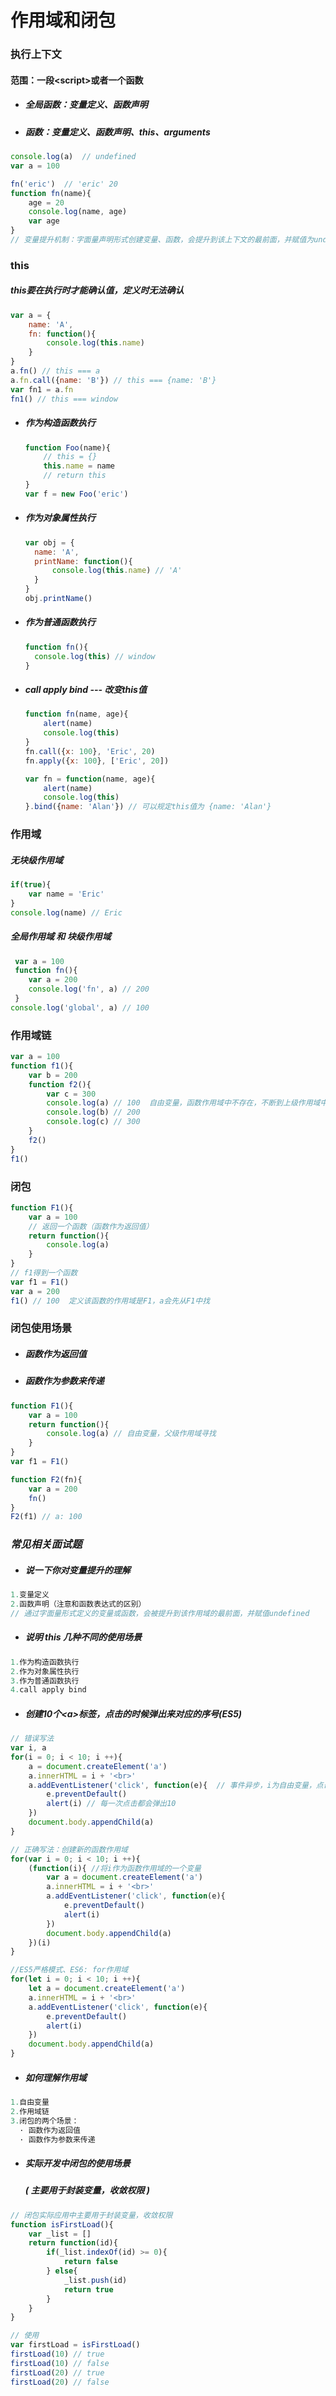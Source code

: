 # 作用域和闭包

### 执行上下文

#### 范围：一段\<script>或者一个函数

- ##### 全局函数：变量定义、函数声明

- ##### 函数：变量定义、函数声明、this、arguments

```javascript
console.log(a)  // undefined
var a = 100

fn('eric')  // 'eric' 20
function fn(name){
    age = 20
    console.log(name, age)
    var age
}
// 变量提升机制：字面量声明形式创建变量、函数，会提升到该上下文的最前面，并赋值为undefined
```



### this

##### this要在执行时才能确认值，定义时无法确认

```javascript
var a = {
    name: 'A',
    fn: function(){
        console.log(this.name)
    }
}
a.fn() // this === a
a.fn.call({name: 'B'}) // this === {name: 'B'}
var fn1 = a.fn
fn1() // this === window
```

- ##### 作为构造函数执行

  ```javascript
  function Foo(name){
      // this = {}
      this.name = name
      // return this
  }
  var f = new Foo('eric')
  ```

- ##### 作为对象属性执行

  ```javascript
  var obj = {
  	name: 'A',
  	printName: function(){
  		console.log(this.name) // 'A'
  	}
  }
  obj.printName()
  ```

- ##### 作为普通函数执行

  ```javascript
  function fn(){
  	console.log(this) // window
  }
  ```

- ##### call apply bind --- 改变this值

  ```javascript
  function fn(name, age){
      alert(name)
      console.log(this)
  }
  fn.call({x: 100}, 'Eric', 20)
  fn.apply({x: 100}, ['Eric', 20])
  
  var fn = function(name, age){
      alert(name)
      console.log(this)
  }.bind({name: 'Alan'}) // 可以规定this值为 {name: 'Alan'}
  ```

  

### 作用域

##### 无块级作用域

```javascript
if(true){
    var name = 'Eric'
}
console.log(name) // Eric
```

##### 全局作用域 和 块级作用域

```javascript
 var a = 100
 function fn(){
 	var a = 200
    console.log('fn', a) // 200
 }
console.log('global', a) // 100
```



### 作用域链

```javascript
var a = 100
function f1(){
	var b = 200
    function f2(){
        var c = 300
        console.log(a) // 100  自由变量，函数作用域中不存在，不断到上级作用域中去找
    	console.log(b) // 200
        console.log(c) // 300
    }
    f2()
}
f1()
```



### 闭包

```javascript
function F1(){
	var a = 100
    // 返回一个函数（函数作为返回值）
    return function(){
        console.log(a)
    }
}
// f1得到一个函数
var f1 = F1()
var a = 200
f1() // 100  定义该函数的作用域是F1，a会先从F1中找
```



### 闭包使用场景

- ##### 函数作为返回值

- ##### 函数作为参数来传递

```javascript
function F1(){
    var a = 100
    return function(){
        console.log(a) // 自由变量，父级作用域寻找
    }
}
var f1 = F1()

function F2(fn){
    var a = 200
    fn()
}
F2(f1) // a: 100
```





### *常见相关面试题*

- ##### 说一下你对变量提升的理解

```javascript
1.变量定义
2.函数声明（注意和函数表达式的区别）
// 通过字面量形式定义的变量或函数，会被提升到该作用域的最前面，并赋值undefined
```

- ##### 说明 this 几种不同的使用场景

```javascript
1.作为构造函数执行
2.作为对象属性执行
3.作为普通函数执行
4.call apply bind
```

- ##### 创建10个\<a>标签，点击的时候弹出来对应的序号(ES5)

```javascript
// 错误写法
var i, a
for(i = 0; i < 10; i ++){
    a = document.createElement('a')
    a.innerHTML = i + '<br>'
    a.addEventListener('click', function(e){  // 事件异步，i为自由变量，点击执行的时候i的值已为10
        e.preventDefault()
        alert(i) // 每一次点击都会弹出10
    })
    document.body.appendChild(a)
}

// 正确写法：创建新的函数作用域
for(var i = 0; i < 10; i ++){
    (function(i){ //将i作为函数作用域的一个变量
        var a = document.createElement('a')
        a.innerHTML = i + '<br>'
        a.addEventListener('click', function(e){
            e.preventDefault()
            alert(i)
        })
        document.body.appendChild(a)
    })(i)
}

//ES5严格模式、ES6: for作用域
for(let i = 0; i < 10; i ++){
    let a = document.createElement('a')
    a.innerHTML = i + '<br>'
    a.addEventListener('click', function(e){
        e.preventDefault()
        alert(i)
    })
    document.body.appendChild(a)
}
```

- ##### 如何理解作用域

```javascript
1.自由变量
2.作用域链
3.闭包的两个场景：
  · 函数作为返回值
  · 函数作为参数来传递
```

- ##### 实际开发中闭包的使用场景

  ##### ( 主要用于封装变量，收敛权限 )

```javascript
// 闭包实际应用中主要用于封装变量，收敛权限
function isFirstLoad(){
    var _list = []
    return function(id){
        if(_list.indexOf(id) >= 0){
            return false
        } else{
            _list.push(id)
            return true
        }
    }
}

// 使用
var firstLoad = isFirstLoad()
firstLoad(10) // true
firstLoad(10) // false
firstLoad(20) // true
firstLoad(20) // false
```
